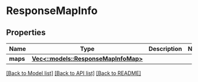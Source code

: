 # ResponseMapInfo

## Properties

Name | Type | Description | Notes
------------ | ------------- | ------------- | -------------
**maps** | [**Vec<::models::ResponseMapInfoMap>**](ResponseMapInfoMap.md) |  | 

[[Back to Model list]](../README.md#documentation-for-models) [[Back to API list]](../README.md#documentation-for-api-endpoints) [[Back to README]](../README.md)


